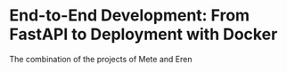 # End-to-End Development: From FastAPI to Deployment with Docker
The combination of the projects of Mete and Eren

